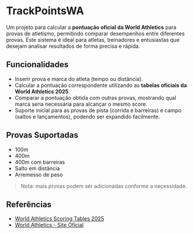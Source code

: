 # TrackPointsWA
Um projeto para calcular a **pontuação oficial da World Athletics** para provas de atletismo, permitindo comparar desempenhos entre diferentes provas. Este sistema é ideal para atletas, treinadores e entusiastas que desejam analisar resultados de forma precisa e rápida.

## Funcionalidades

- Inserir prova e marca do atleta (tempo ou distância).  
- Calcular a pontuação correspondente utilizando as **tabelas oficiais da World Athletics 2025**.  
- Comparar a pontuação obtida com outras provas, mostrando qual marca seria necessária para alcançar o mesmo score.  
- Suporte inicial para as provas de pista (corrida e barreiras) e campo (saltos e lançamentos), podendo ser expandido facilmente.

## Provas Suportadas

- 100m  
- 400m  
- 400m com barreiras  
- Salto em distância  
- Arremesso de peso  

> Nota: mais provas podem ser adicionadas conforme a necessidade.

## Referências

- [World Athletics Scoring Tables 2025](https://www.lbfa.be/uploads/pdf/2025/World_Athletics_Scoring_Tables_of_Athletics.pdf)
- [World Athletics - Site Oficial](https://www.worldathletics.org)
